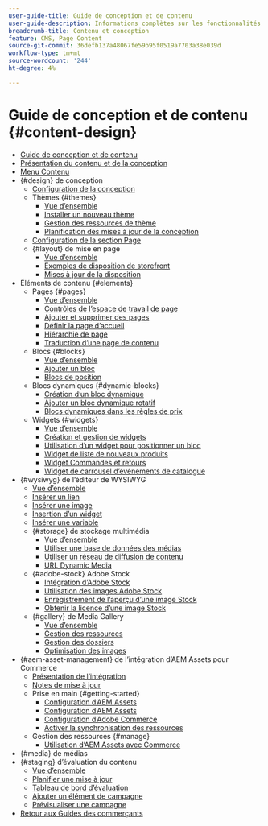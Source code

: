 ```yaml
---
user-guide-title: Guide de conception et de contenu
user-guide-description: Informations complètes sur les fonctionnalités de contenu et de conception pour les administrateurs Adobe Commerce et Magento Open Source et les spécialistes du marketing eCommerce.
breadcrumb-title: Contenu et conception
feature: CMS, Page Content
source-git-commit: 36defb137a48067fe59b95f0519a7703a38e039d
workflow-type: tm+mt
source-wordcount: '244'
ht-degree: 4%

---
```



# Guide de conception et de contenu {#content-design}

- [Guide de conception et de contenu](guide-overview.md)
- [Présentation du contenu et de la conception](introduction.md)
- [Menu Contenu](content-menu.md)
- {#design} de conception
   - [Configuration de la conception](configuration.md)
   - Thèmes {#themes}
      - [Vue d’ensemble](themes.md)
      - [Installer un nouveau thème](theme-install.md)
      - [Gestion des ressources de thème](theme-assets.md)
      - [Planification des mises à jour de la conception](schedule.md)
   - [Configuration de la section Page](page-setup.md)
   - {#layout} de mise en page
      - [Vue d’ensemble](page-layout.md)
      - [Exemples de disposition de storefront](page-layout-examples.md)
      - [Mises à jour de la disposition](layout-updates.md)
- Éléments de contenu {#elements}
   - Pages {#pages}
      - [Vue d’ensemble](pages.md)
      - [Contrôles de l’espace de travail de page](pages-workspace.md)
      - [Ajouter et supprimer des pages](page-add.md)
      - [Définir la page d’accueil](page-home-new.md)
      - [Hiérarchie de page](page-hierarchy.md)
      - [Traduction d’une page de contenu](page-translate.md)
   - Blocs {#blocks}
      - [Vue d’ensemble](blocks.md)
      - [Ajouter un bloc](block-add.md)
      - [Blocs de position](block-position.md)
   - Blocs dynamiques {#dynamic-blocks}
      - [Création d’un bloc dynamique](dynamic-blocks.md)
      - [Ajouter un bloc dynamique rotatif](dynamic-blocks-rotate.md)
      - [Blocs dynamiques dans les règles de prix](dynamic-blocks-price-rules.md)
   - Widgets {#widgets}
      - [Vue d’ensemble](widgets.md)
      - [Création et gestion de widgets](widget-create.md)
      - [Utilisation d’un widget pour positionner un bloc](widget-static-block.md)
      - [Widget de liste de nouveaux produits](widget-new-products-list.md)
      - [Widget Commandes et retours](widget-orders-returns.md)
      - [Widget de carrousel d’événements de catalogue](widget-event-carousel.md)
- {#wysiwyg} de l’éditeur de WYSIWYG
   - [Vue d’ensemble](editor.md)
   - [Insérer un lien](editor-insert-link.md)
   - [Insérer une image](editor-insert-image.md)
   - [Insertion d’un widget](editor-widget.md)
   - [Insérer une variable](editor-insert-variable.md)
   - {#storage} de stockage multimédia
      - [Vue d’ensemble](media-storage.md)
      - [Utiliser une base de données des médias](media-storage-database.md)
      - [Utiliser un réseau de diffusion de contenu](media-storage-content-delivery-network.md)
      - [URL Dynamic Media](catalog-urls-dynamic-media.md)
   - {#adobe-stock} Adobe Stock
      - [Intégration d’Adobe Stock](adobe-stock.md)
      - [Utilisation des images Adobe Stock](adobe-stock-manage.md)
      - [Enregistrement de l’aperçu d’une image Stock](adobe-stock-save-preview.md)
      - [Obtenir la licence d’une image Stock](adobe-stock-license-image.md)
   - {#gallery} de Media Gallery
      - [Vue d’ensemble](media-gallery.md)
      - [Gestion des ressources](media-gallery-asset-management.md)
      - [Gestion des dossiers](media-gallery-folder-management.md)
      - [Optimisation des images](media-gallery-image-optimization.md)
- {#aem-asset-management} de l’intégration d’AEM Assets pour Commerce
   - [Présentation de l’intégration](aem-assets-integration.md)
   - [Notes de mise à jour](aem-assets-release-notes.md)
   - Prise en main {#getting-started}
      - [Configuration d’AEM Assets](aem-assets-getting-started.md)
      - [Configuration d’AEM Assets](aem-assets-configure-aem.md)
      - [Configuration d’Adobe Commerce](aem-assets-configure-commerce.md)
      - [Activer la synchronisation des ressources](aem-assets-setup-synchronization.md)
   - Gestion des ressources {#manage}
      - [Utilisation d’AEM Assets avec Commerce](aem-assets-manage.md)
- {#media} de médias
- {#staging} d’évaluation du contenu
   - [Vue d’ensemble](content-staging.md)
   - [Planifier une mise à jour](content-staging-scheduled-update.md)
   - [Tableau de bord d’évaluation](content-staging-dashboard.md)
   - [Ajouter un élément de campagne](content-staging-add-item.md)
   - [Prévisualiser une campagne](content-staging-preview.md)
- [Retour aux Guides des commerçants](https://experienceleague.adobe.com/en/docs/commerce-admin/user-guides/home)
